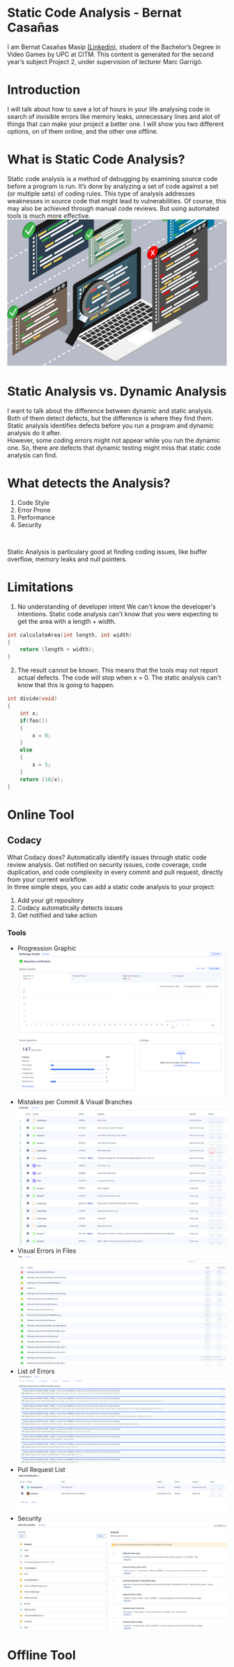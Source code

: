 # Static Code Analysis - Bernat Casañas
I am Bernat Casañas Masip [(Linkedin)](https://www.linkedin.com/in/bernat-casa%C3%B1as-masip-a91537160/), student of the Bachelor’s Degree in Video Games by UPC at CITM. This content is generated for the second year’s subject Project 2, under supervision of lecturer Marc Garrigó. <br>
# Introduction
I will talk about how to save a lot of hours in your life analysing code in search of invisible errors like memory leaks, unnecessary lines and alot of things that can make your project a better one. I will show you two different options, on of them online, and the other one offline.
# What is Static Code Analysis?
Static code analysis is a method of debugging by examining source code before a program is run. It’s done by analyzing a set of code against a set (or multiple sets) of coding rules. This type of analysis addresses weaknesses in source code that might lead to vulnerabilities. Of course, this may also be achieved through manual code reviews. But using automated tools is much more effective. <br>
![code analysis](https://github.com/BernatCasanas/Static-Code-Analysis/blob/master/Research%20Images/image-blog-what-is-static-analysis.jpg)
# Static Analysis vs. Dynamic Analysis
I want to talk about the difference between dynamic and static analysis. Both of them detect defects, but the difference is where they find them. Static analysis identifies defects before you run a program and dynamic analysis do it after. <br>
However, some coding errors might not appear while you run the dynamic one. So, there are defects that dynamic testing might miss that static code analysis can find.
# What detects the Analysis?
1. Code Style
2. Error Prone
3. Performance
4. Security
<br>

Static Analysis is particulary good at finding coding issues, like buffer overflow, memory leaks and null pointers.
# Limitations
1. No understanding of developer intent
We can't know the developer's intentions. Static code analysis can't know that you were expecting to get the area with a length + width.
```c++
int calculateArea(int length, int width)
{
    return (length + width);
}
```
2. The result cannot be known.
This means that the tools may not report actual defects. The code will stop when x = 0. The static analysis can't know that this is going to happen.
```c++
int divide(void)
{
    int x;
    if(foo())
    {
        x = 0;
    }
    else
    {
        x = 5;
    }
    return (10/x);
}
```
# Online Tool
## Codacy
What Codacy does? Automatically identify issues through static code review analysis. Get notified on security issues, code coverage, code duplication, and code complexity in every commit and pull request, directly from your current workflow. <br>
In three simple steps, you can add a static code analysis to your project:
1. Add your git repository
2. Codacy automatically detects issues
3. Get notified and take action
### Tools
* Progression Graphic
![](https://github.com/BernatCasanas/Static-Code-Analysis/blob/master/Research%20Images/Codacy/image.png?raw=true)
* Mistakes per Commit & Visual Branches
![](https://github.com/BernatCasanas/Static-Code-Analysis/blob/master/Research%20Images/Codacy/image%20(1).png)
* Visual Errors in Files
![](https://github.com/BernatCasanas/Static-Code-Analysis/blob/master/Research%20Images/Codacy/image%20(3).png?raw=true)
* List of Errors
![](https://github.com/BernatCasanas/Static-Code-Analysis/blob/master/Research%20Images/Codacy/image%20(4).png)
* Pull Request List
![](https://github.com/BernatCasanas/Static-Code-Analysis/blob/master/Research%20Images/Codacy/Captura.JPG)
* Security
![](https://github.com/BernatCasanas/Static-Code-Analysis/blob/master/Research%20Images/Codacy/dfsdf.JPG)

# Offline Tool
